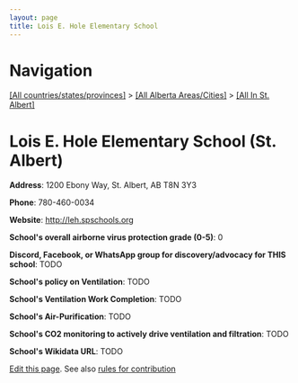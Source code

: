 ```yaml
---
layout: page
title: Lois E. Hole Elementary School
---
```

# Navigation

[[All countries/states/provinces]](../../..) > [[All Alberta Areas/Cities]](../..) > [[All In St. Albert]](..)

# Lois E. Hole Elementary School (St. Albert)

**Address**: 1200 Ebony Way, St. Albert, AB T8N 3Y3

**Phone**: 780-460-0034

**Website**: <http://leh.spschools.org>

**School's overall airborne virus protection grade (0-5)**: 0

**Discord, Facebook, or WhatsApp group for discovery/advocacy for THIS school**: TODO

**School's policy on Ventilation**: TODO

**School's Ventilation Work Completion**: TODO

**School's Air-Purification**: TODO

**School's CO2 monitoring to actively drive ventilation and filtration**: TODO

**School's Wikidata URL**: TODO


[Edit this page](https://github.com/ventilate-schools/AB/edit/main/./St._Albert/Lois_E._Hole_Elementary_School.md). See also [rules for contribution](../../../contribution-rules/)